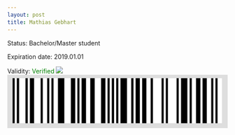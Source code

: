```yaml
---
layout: post
title: Mathias Gebhart
---
```


Status: Bachelor/Master student

Expiration date: 2019.01.01

Validity: <font color="green"> Verified</font> 
![](/members/img/Mathias_Gebhart.png)
![](/members/img/bar.png)
